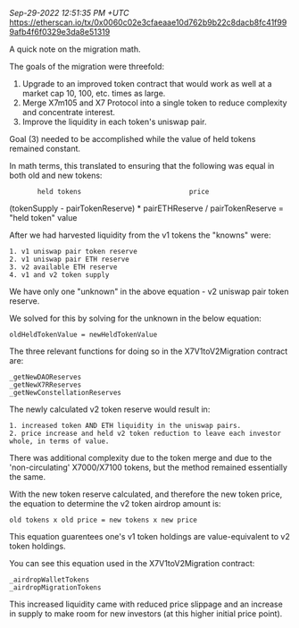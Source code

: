 _Sep-29-2022 12:51:35 PM +UTC_\
https://etherscan.io/tx/0x0060c02e3cfaeaae10d762b9b22c8dacb8fc41f999afb4f6f0329e3da8e51319

A quick note on the migration math.

The goals of the migration were threefold:

1. Upgrade to an improved token contract that would work as well at a market cap 10, 100, etc. times as large.
2. Merge X7m105 and X7 Protocol into a single token to reduce complexity and concentrate interest.
3. Improve the liquidity in each token's uniswap pair.

Goal (3) needed to be accomplished while the value of held tokens remained constant.

In math terms, this translated to ensuring that the following was equal in both old and new tokens:

           held tokens                           price

(tokenSupply - pairTokenReserve) \* pairETHReserve / pairTokenReserve = "held token" value

After we had harvested liquidity from the v1 tokens the "knowns" were:

    1. v1 uniswap pair token reserve
    2. v1 uniswap pair ETH reserve
    3. v2 available ETH reserve
    4. v1 and v2 token supply

We have only one "unknown" in the above equation - v2 uniswap pair token reserve.

We solved for this by solving for the unknown in the below equation:

    oldHeldTokenValue = newHeldTokenValue

The three relevant functions for doing so in the X7V1toV2Migration contract are:

    _getNewDAOReserves
    _getNewX7RReserves
    _getNewConstellationReserves

The newly calculated v2 token reserve would result in:

    1. increased token AND ETH liquidity in the uniswap pairs.
    2. price increase and held v2 token reduction to leave each investor whole, in terms of value.

There was additional complexity due to the token merge and due to the 'non-circulating' X7000/X7100 tokens, but the method remained essentially the same.

With the new token reserve calculated, and therefore the new token price, the equation to determine the v2 token airdrop amount is:

    old tokens x old price = new tokens x new price

This equation guarentees one's v1 token holdings are value-equivalent to v2 token holdings.

You can see this equation used in the X7V1toV2Migration contract:

    _airdropWalletTokens
    _airdropMigrationTokens

This increased liquidity came with reduced price slippage and an increase in supply to make room for new investors (at this higher initial price point).
